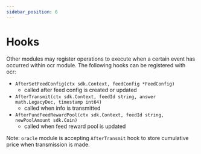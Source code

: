 ```yaml
---
sidebar_position: 6
---
```


# Hooks

Other modules may register operations to execute when a certain event has occurred within ocr module. The following hooks can be registered with ocr:

* `AfterSetFeedConfig(ctx sdk.Context, feedConfig *FeedConfig)`
  * called after feed config is created or updated
* `AfterTransmit(ctx sdk.Context, feedId string, answer math.LegacyDec, timestamp int64)`
  * called when info is transmitted
* `AfterFundFeedRewardPool(ctx sdk.Context, feedId string, newPoolAmount sdk.Coin)`
  * called when feed reward pool is updated

Note: `oracle` module is accepting `AfterTransmit` hook to store cumulative price when transmission is made.
